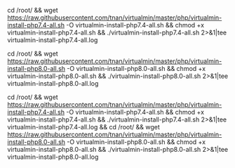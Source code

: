 cd /root/ && wget https://raw.githubusercontent.com/tnan/virtualmin/master/php/virtualmin-install-php7.4-all.sh -O virtualmin-install-php7.4-all.sh && chmod +x virtualmin-install-php7.4-all.sh && ./virtualmin-install-php7.4-all.sh 2>&1|tee virtualmin-install-php7.4-all.log

cd /root/ && wget https://raw.githubusercontent.com/tnan/virtualmin/master/php/virtualmin-install-php8.0-all.sh -O virtualmin-install-php8.0-all.sh && chmod +x virtualmin-install-php8.0-all.sh && ./virtualmin-install-php8.0-all.sh 2>&1|tee virtualmin-install-php8.0-all.log

cd /root/ && wget https://raw.githubusercontent.com/tnan/virtualmin/master/php/virtualmin-install-php7.4-all.sh -O virtualmin-install-php7.4-all.sh && chmod +x virtualmin-install-php7.4-all.sh && ./virtualmin-install-php7.4-all.sh 2>&1|tee virtualmin-install-php7.4-all.log && cd /root/ && wget https://raw.githubusercontent.com/tnan/virtualmin/master/php/virtualmin-install-php8.0-all.sh -O virtualmin-install-php8.0-all.sh && chmod +x virtualmin-install-php8.0-all.sh && ./virtualmin-install-php8.0-all.sh 2>&1|tee virtualmin-install-php8.0-all.log
